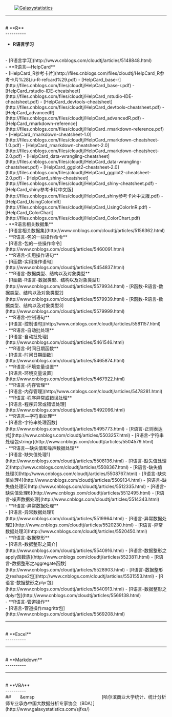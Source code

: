 
&emsp;&emsp;[![Galaxystatistics](http://files.cnblogs.com/files/cloudtj/galaxy_logo.bmp)](http://www.galaxystatistics.com/webTJX/mobile/)

----------
<br/>
# **R**
<br/>
----------


-  **R语言学习**
<br/>
	- [R语言学习](http://www.cnblogs.com/cloudtj/articles/5148848.html)
<br/>
-  **R语言—HelpCard**
<br/>
	- [HelpCard_R参考卡片](http://files.cnblogs.com/files/cloudtj/HelpCard_R参考卡片%28Liu-R-refcard%29.pdf)
	- [HelpCard_base-r](http://files.cnblogs.com/files/cloudtj/HelpCard_base-r.pdf)
	- [HelpCard_rstudio-IDE-cheatsheet](http://files.cnblogs.com/files/cloudtj/HelpCard_rstudio-IDE-cheatsheet.pdf)
	- [HelpCard_devtools-cheatsheet](http://files.cnblogs.com/files/cloudtj/HelpCard_devtools-cheatsheet.pdf)
	- [HelpCard_advancedR](http://files.cnblogs.com/files/cloudtj/HelpCard_advancedR.pdf)
	- [HelpCard_rmarkdown-reference](http://files.cnblogs.com/files/cloudtj/HelpCard_rmarkdown-reference.pdf)
	- [HelpCard_rmarkdown-cheatsheet-1.0](http://files.cnblogs.com/files/cloudtj/HelpCard_rmarkdown-cheatsheet-1.0.pdf)
	- [HelpCard_rmarkdown-cheatsheet-2.0](http://files.cnblogs.com/files/cloudtj/HelpCard_rmarkdown-cheatsheet-2.0.pdf)
	- [HelpCard_data-wrangling-cheatsheet](http://files.cnblogs.com/files/cloudtj/HelpCard_data-wrangling-cheatsheet.pdf)
	- [HelpCard_ggplot2-cheatsheet-2.0](http://files.cnblogs.com/files/cloudtj/HelpCard_ggplot2-cheatsheet-2.0.pdf)
	- [HelpCard_shiny-cheatsheet](http://files.cnblogs.com/files/cloudtj/HelpCard_shiny-cheatsheet.pdf)
	- [HelpCard_shiny参考卡片中文版](http://files.cnblogs.com/files/cloudtj/HelpCard_shiny参考卡片中文版.pdf)
	- [HelpCard_UsingColorInR](http://files.cnblogs.com/files/cloudtj/HelpCard_UsingColorInR.pdf)
	- [HelpCard_ColorChart](http://files.cnblogs.com/files/cloudtj/HelpCard_ColorChart.pdf)
<br/>
-  **R语言相关数据集**
<br/>
	- [R语言相关数据集](http://www.cnblogs.com/cloudtj/articles/5156362.html)
<br/>
-  **R语言-包的一些操作命令**
<br/>	
	- [R语言-包的一些操作命令](http://www.cnblogs.com/cloudtj/articles/5460091.html)
<br/>
-  **R语言-实用操作语句**
<br/>
	- [R函数-实用操作语句](http://www.cnblogs.com/cloudtj/articles/5454837.html)
<br/>
-  **R语言-数据类型、结构以及对象类型**
<br/>
	- [R函数-R语言-数据类型、结构以及对象类型1](http://www.cnblogs.com/cloudtj/articles/5579934.html)
	- [R函数-R语言-数据类型、结构以及对象类型2](http://www.cnblogs.com/cloudtj/articles/5579939.html)
	- [R函数-R语言-数据类型、结构以及对象类型3](http://www.cnblogs.com/cloudtj/articles/5579999.html)
<br/>
-  **R语言-控制语句**
<br/>
	- [R语言-控制语句](http://www.cnblogs.com/cloudtj/articles/5581157.html)
<br/>
-  **R语言-自动批处理**
<br/>
	- [R语言-自动批处理](http://www.cnblogs.com/cloudtj/articles/5461546.html)
<br/>
-  **R语言-时间日期函数**
<br/>
	- [R语言-时间日期函数](http://www.cnblogs.com/cloudtj/articles/5465874.html)
<br/>
-  **R语言-环境变量设置**
<br/>
	- [R语言-环境变量设置](http://www.cnblogs.com/cloudtj/articles/5467922.html)
<br/>
-  **R语言-内存管理**
<br/>
	- [R语言-内存管理](http://www.cnblogs.com/cloudtj/articles/5478281.html)
<br/>
-  **R语言-程序异常或错误处理**
<br/>
	- [R语言-程序异常或错误处理](http://www.cnblogs.com/cloudtj/articles/5492096.html)
<br/>
-  **R语言—字符串处理**
<br/>
	- [R语言-字符串处理函数](http://www.cnblogs.com/cloudtj/articles/5495773.html)
	- [R语言-正则表达式](http://www.cnblogs.com/cloudtj/articles/5503257.html)
	- [R语言-字符串处理包stringr](http://www.cnblogs.com/cloudtj/articles/5504579.html)
<br/>
-  **R语言—缺失值和噪声数据处理**
<br/>
	- [R语言-缺失值处理1](http://www.cnblogs.com/cloudtj/articles/5508136.html)
	- [R语言-缺失值处理2](http://www.cnblogs.com/cloudtj/articles/5508367.html)
	- [R语言-缺失值处理3](http://www.cnblogs.com/cloudtj/articles/5508767.html)
	- [R语言-缺失值处理4](http://www.cnblogs.com/cloudtj/articles/5509134.html)
	- [R语言-缺失值处理5](http://www.cnblogs.com/cloudtj/articles/5512335.html)
	- [R语言-缺失值处理6](http://www.cnblogs.com/cloudtj/articles/5512495.html)
	- [R语言-噪声数据处理](http://www.cnblogs.com/cloudtj/articles/5514343.html)
<br/>
-  **R语言-异常数据处理**
<br/>
	- [R语言-异常数据处理1](http://www.cnblogs.com/cloudtj/articles/5519964.html)
	- [R语言-异常数据处理2](http://www.cnblogs.com/cloudtj/articles/5520230.html)
	- [R语言-异常数据处理3](http://www.cnblogs.com/cloudtj/articles/5520450.html)
<br/>
-  **R语言-数据整形**
<br/>
	- [R语言-数据整形之简介](http://www.cnblogs.com/cloudtj/articles/5540916.html)
	- [R语言-数据整形之apply函数族](http://www.cnblogs.com/cloudtj/articles/5523811.html)
	- [R语言-数据整形之aggregate函数](http://www.cnblogs.com/cloudtj/articles/5528903.html)
	- [R语言-数据整形之reshape2包](http://www.cnblogs.com/cloudtj/articles/5531553.html)
	- [R语言-数据整形之plyr包](http://www.cnblogs.com/cloudtj/articles/5540913.html)
	- [R语言-数据整形之dplyr包](http://www.cnblogs.com/cloudtj/articles/5569138.html)
<br/>
-  **R语言-管道操作**
<br/>
	- [R语言-管道操作magrittr包](http://www.cnblogs.com/cloudtj/articles/5569208.html)
<br/>







----------
<br/>
# **Excel**
<br/>
----------




----------
<br/>
# **Markdown**
<br/>
----------



----------
<br/>
# **VBA**
<br/>
----------



<br/>
##&emsp;&emsp;&emsp&emsp;&emsp;&emsp;&emsp;&emsp;&emsp;&emsp;&emsp;&emsp;&emsp;&emsp;&emsp;&emsp;&emsp;&emsp;[哈尔滨商业大学统计、统计分析师专业承办中国大数据分析专家协会（BDA）](http://www.galaxystatistics.com/sjfxs/)




